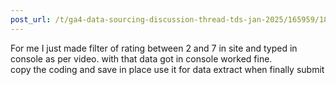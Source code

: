 ```yaml
---
post_url: /t/ga4-data-sourcing-discussion-thread-tds-jan-2025/165959/18
---
```

For me I just made filter of rating between 2 and 7 in site and typed in console as per video. with that data got in console worked fine.  
copy the coding and save in place use it for data extract when finally submit